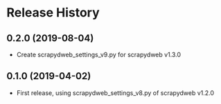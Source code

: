 Release History
===============
0.2.0 (2019-08-04)
------------------
- Create scrapydweb_settings_v9.py for scrapydweb v1.3.0


0.1.0 (2019-04-02)
------------------
- First release, using scrapydweb_settings_v8.py of scrapydweb v1.2.0
